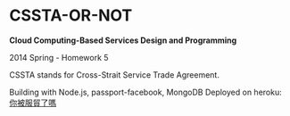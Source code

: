CSSTA-OR-NOT
============

**Cloud Computing-Based Services Design and Programming**

2014 Spring - Homework 5

CSSTA stands for Cross-Strait Service Trade Agreement.

Building with Node.js, passport-facebook, MongoDB
Deployed on heroku: [你被服貿了嗎][1]

  [1]: http://nameless-atoll-8935.herokuapp.com/

